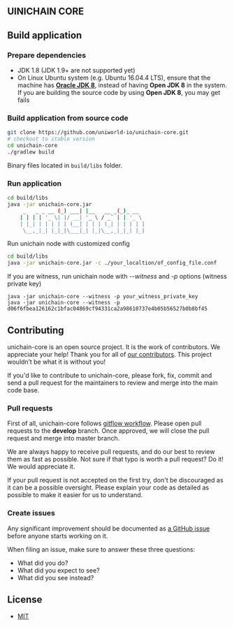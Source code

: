 
## UINICHAIN CORE

## Build application
### Prepare dependencies

* JDK 1.8 (JDK 1.9+ are not supported yet)
* On Linux Ubuntu system (e.g. Ubuntu 16.04.4 LTS), ensure that the machine has [__Oracle JDK 8__](https://www.digitalocean.com/community/tutorials/how-to-install-java-with-apt-get-on-ubuntu-16-04), instead of having __Open JDK 8__ in the system. If you are building the source code by using __Open JDK 8__, you may get fails

### Build application from source code
```bash
git clone https://github.com/uniworld-io/unichain-core.git
# checkout to stable version 
cd unichain-core
./gradlew build 
```
Binary files located in `build/libs` folder. 

### Run application
```bash 
cd build/libs
java -jar unichain-core.jar
     _   _ _ __ (_) ___| |__   __ _(_)_ __  
    | | | | '_ \| |/ __| '_ \ / _` | | '_ \ 
    | |_| | | | | | (__| | | | (_| | | | | |
     \__,_|_| |_|_|\___|_| |_|\__,_|_|_| |_|

```
Run unichain node with customized config
```bash
cd build/libs
java -jar unichain-core.jar -c ./your_localtion/of_config_file.conf
```
If you are witness, run unichain node with *--witness* and *-p* options (witness private key)
```
java -jar unichain-core --witness -p your_witness_private_key
java -jar unichain-core --witness -p d06f6fbea126162c1bfac04869cf94331ca2a98610737e4b05b56527b0b8bf45
``` 
## Contributing
unichain-core is an open source project.
It is the work of contributors. We appreciate your help!
Thank you for all of [our contributors](https://github.com/uniworld-io/unichain-core/graphs/contributors). This project wouldn’t be what it is without you!


If you'd like to contribute to unichain-core, please fork, fix, commit and send a pull request for the maintainers to review and merge into the main code base.   

### Pull requests

First of all, unichain-core follows [gitflow workflow](
https://www.atlassian.com/git/tutorials/comparing-workflows/gitflow-workflow).
Please open pull requests to the **develop** branch. Once approved,
we will close the pull request and merge into master branch.

We are always happy to receive pull requests, and do our best to
review them as fast as possible. Not sure if that typo is worth a pull
request? Do it! We would appreciate it.

If your pull request is not accepted on the first try, don't be
discouraged as it can be a possible oversight. Please explain your code as
detailed as possible to make it easier for us to understand.

### Create issues

Any significant improvement should be documented as [a GitHub
issue](https://github.com/uniworld-io/unichain-core/issues) before anyone
starts working on it.

When filing an issue, make sure to answer these three questions:

- What did you do?
- What did you expect to see?
- What did you see instead?

## License
* [MIT](https://github.com/unichainprotocol/unichain-core/blob/master/LICENSE)
